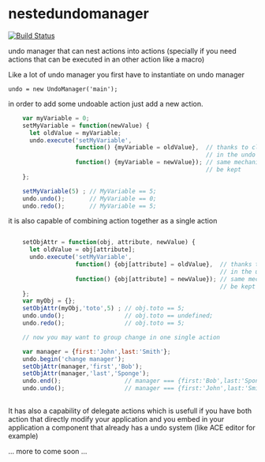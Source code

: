 # nestedundomanager
[![Build Status](https://travis-ci.com/tablord/nestedundomanager.svg?branch=master)](https://travis-ci.com/tablord/nestedundomanager)


undo manager that can nest actions into actions (specially if you need actions that can be executed in an other action like a macro)

Like a lot of undo manager you first have to instantiate on undo manager

    undo = new UndoManager('main'); 

in order to add some undoable action just add a new action. 
```javascript 1.8
    var myVariable = 0;
    setMyVariable = function(newValue) {
      let oldValue = myVariable;
      undo.execute('setMyVariable',
                   function() {myVariable = oldValue},  // thanks to closure, oldValue will be kept 
                                                        // in the undo function
                   function() {myVariable = newValue}); // same mechanism: newValue is a closure so it will
                                                        // be kept
    };

    setMyVariable(5) ; // MyVariable == 5;
    undo.undo();       // MyVariable == 0;
    undo.redo();       // MyVariable == 5;
```

it is also capable of combining action together as a single action

```javascript 1.8

    setObjAttr = function(obj, attribute, newValue) {
      let oldValue = obj[attribute];
      undo.execute('setMyVariable',
                   function() {obj[attribute] = oldValue},  // thanks to closure, oldValue will be kept 
                                                            // in the undo function
                   function() {obj[attribute] = newValue}); // same mechanism: newValue is a closure so it will
                                                            // be kept
    };
    var myObj = {};
    setObjAttr(myObj,'toto',5) ; // obj.toto == 5;
    undo.undo();                 // obj.toto == undefined;
    undo.redo();                 // obj.toto == 5;

    // now you may want to group change in one single action

    var manager = {first:'John',last:'Smith'};
    undo.begin('change manager');
    setObjAttr(manager,'first','Bob');
    setObjAttr(manager,'last','Sponge');
    undo.end();                  // manager === {first:'Bob',last:'Sponge'}
    undo.undo();                 // manager === {first:'John',last:'Smith'}
    
```

It has also a capability of delegate actions which is usefull if you have both action
that directly modify your application and you embed in your application a component that already has 
a undo system (like ACE editor for example)

... more to come soon ...